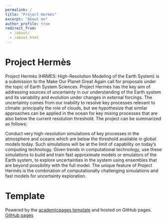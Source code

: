 ```yaml
---
permalink: /
title: "Project Hermès"
excerpt: "About me"
author_profile: true
redirect_from: 
  - /about/
  - /about.html
---
```


Project Hermès
======

Project Hermès (HRMES: High-Resolution Modeling of the Earth System) is a submission to the Make Our Planet Great Again call for proposals under the topic of Earth System Sciences. Project Hermès has the key aim of addressing sources of uncertainty in our understanding of the Earth system and its variability and evolution under changes in external forcings. The uncertainty comes from our inability to resolve key processes relevant to climate: principally the role of clouds, but we hypothesize that similar approaches can be applied in the ocean for key mixing processes that are also below the current resolution threshold. The project can be summarized as follows: 

Conduct very high-resolution simulations of key processes in the atmosphere and oceans which are below the threshold available in global models today. Such simulations will be at the limit of capability on today’s computing technology.
Given trends in computational technology, use these simulations to build and train fast approximate models or emulators of the Earth system, to explore uncertainties in the system using ensembles that are beyond possibility with the full model. The unique feature of Project Hermès is the combination of computationally challenging simulations and fast models for uncertainty exploration.



Template
======
Powered by the [academicpages template](https://github.com/academicpages/academicpages.github.io) and hosted on GitHub pages. [GitHub pages](https://pages.github.com) 
